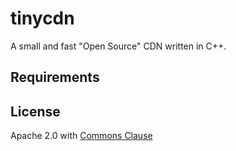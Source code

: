 tinycdn
============
A small and fast "Open Source" CDN written in C++.
  
Requirements
---------------

License
---------
Apache 2.0 with [Commons Clause](https://commonsclause.com/)
